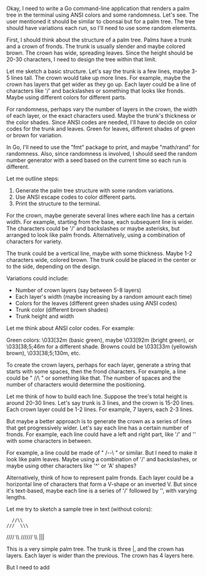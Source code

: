 <think>
Okay, I need to write a Go command-line application that renders a palm tree in the terminal using ANSI colors and some randomness. Let's see. The user mentioned it should be similar to cbonsai but for a palm tree. The tree should have variations each run, so I'll need to use some random elements. 

First, I should think about the structure of a palm tree. Palms have a trunk and a crown of fronds. The trunk is usually slender and maybe colored brown. The crown has wide, spreading leaves. Since the height should be 20-30 characters, I need to design the tree within that limit.

Let me sketch a basic structure. Let's say the trunk is a few lines, maybe 3-5 lines tall. The crown would take up more lines. For example, maybe the crown has layers that get wider as they go up. Each layer could be a line of characters like '/' and backslashes or something that looks like fronds. Maybe using different colors for different parts.

For randomness, perhaps vary the number of layers in the crown, the width of each layer, or the exact characters used. Maybe the trunk's thickness or the color shades. Since ANSI codes are needed, I'll have to decide on color codes for the trunk and leaves. Green for leaves, different shades of green or brown for variation.

In Go, I'll need to use the "fmt" package to print, and maybe "math/rand" for randomness. Also, since randomness is involved, I should seed the random number generator with a seed based on the current time so each run is different.

Let me outline steps:

1. Generate the palm tree structure with some random variations.
2. Use ANSI escape codes to color different parts.
3. Print the structure to the terminal.

For the crown, maybe generate several lines where each line has a certain width. For example, starting from the base, each subsequent line is wider. The characters could be '/' and backslashes or maybe asterisks, but arranged to look like palm fronds. Alternatively, using a combination of characters for variety.

The trunk could be a vertical line, maybe with some thickness. Maybe 1-2 characters wide, colored brown. The trunk could be placed in the center or to the side, depending on the design.

Variations could include:

- Number of crown layers (say between 5-8 layers)
- Each layer's width (maybe increasing by a random amount each time)
- Colors for the leaves (different green shades using ANSI codes)
- Trunk color (different brown shades)
- Trunk height and width

Let me think about ANSI color codes. For example:

Green colors: \033[32m (basic green), maybe \033[92m (bright green), or \033[38;5;46m for a different shade. Browns could be \033[33m (yellowish brown), \033[38;5;130m, etc.

To create the crown layers, perhaps for each layer, generate a string that starts with some spaces, then the frond characters. For example, a line could be "   //\\  " or something like that. The number of spaces and the number of characters would determine the positioning.

Let me think of how to build each line. Suppose the tree's total height is around 20-30 lines. Let's say trunk is 3 lines, and the crown is 15-20 lines. Each crown layer could be 1-2 lines. For example, 7 layers, each 2-3 lines.

But maybe a better approach is to generate the crown as a series of lines that get progressively wider. Let's say each line has a certain number of fronds. For example, each line could have a left and right part, like '/' and '\' with some characters in between.

For example, a line could be made of " /--\ " or similar. But I need to make it look like palm leaves. Maybe using a combination of '/' and backslashes, or maybe using other characters like '^' or 'A' shapes?

Alternatively, think of how to represent palm fronds. Each layer could be a horizontal line of characters that form a V-shape or an inverted V. But since it's text-based, maybe each line is a series of '/' followed by '\', with varying lengths.

Let me try to sketch a sample tree in text (without colors):

      //\\
    ///  \\\
  ////    \\\\
 //////    \\\\
  |||
  
This is a very simple palm tree. The trunk is three |, and the crown has layers. Each layer is wider than the previous. The crown has 4 layers here.

But I need to add